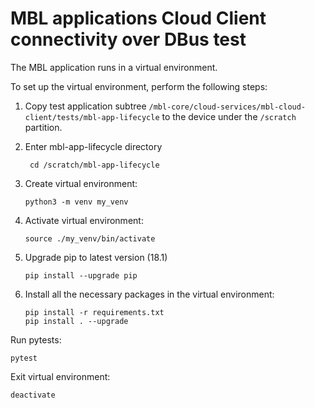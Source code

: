 # MBL applications Cloud Client connectivity over DBus test

The MBL application runs in a virtual environment.

To set up the virtual environment, perform the following steps:

1. Copy test application subtree `/mbl-core/cloud-services/mbl-cloud-client/tests/mbl-app-lifecycle`
   to the device under the `/scratch` partition.
   
1. Enter mbl-app-lifecycle directory
   ```shell
    cd /scratch/mbl-app-lifecycle
   ```
   
1. Create virtual environment:
   ```shell
   python3 -m venv my_venv
   ```

1. Activate virtual environment:
   ```shell
   source ./my_venv/bin/activate
   ```

1. Upgrade pip to latest version (18.1)
    ```
    pip install --upgrade pip
    ```
    
1. Install all the necessary packages in the virtual environment:
   ```shell
   pip install -r requirements.txt
   pip install . --upgrade
   ```

Run pytests:
   ```shell
   pytest
   ```

Exit virtual environment:
   ```shell
   deactivate
   ```
